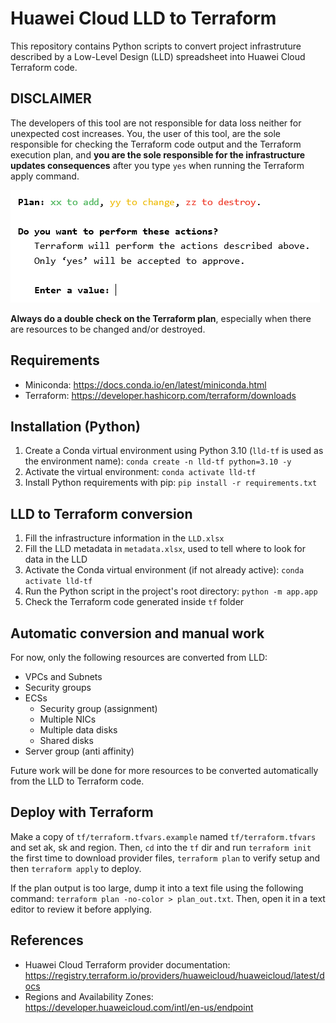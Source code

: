 # Huawei Cloud LLD to Terraform

This repository contains Python scripts to convert project infrastruture
described by a Low-Level Design (LLD) spreadsheet into Huawei Cloud Terraform
code.

## DISCLAIMER

The developers of this tool are not responsible for data loss neither for
unexpected cost increases. You, the user of this tool, are the sole responsible
for checking the Terraform code output and the Terraform execution plan, and
**you are the sole responsible for the infrastructure updates consequences**
after you type `yes` when running the Terraform apply command.

![Terraform apply confirmation prompt](docs/apply-confirmation.png)

**Always do a double check on the Terraform plan**, especially when there are
resources to be changed and/or destroyed.

## Requirements

- Miniconda: <https://docs.conda.io/en/latest/miniconda.html>
- Terraform: <https://developer.hashicorp.com/terraform/downloads>

## Installation (Python)

1. Create a Conda virtual environment using Python 3.10 (`lld-tf` is used as
   the environment name): `conda create -n lld-tf python=3.10 -y`
2. Activate the virtual environment: `conda activate lld-tf`
3. Install Python requirements with pip: `pip install -r requirements.txt`

## LLD to Terraform conversion

1. Fill the infrastructure information in the `LLD.xlsx`
2. Fill the LLD metadata in `metadata.xlsx`, used to tell where to look for
   data in the LLD
3. Activate the Conda virtual environment (if not already active):
   `conda activate lld-tf`
4. Run the Python script in the project's root directory: `python -m app.app`
5. Check the Terraform code generated inside `tf` folder

## Automatic conversion and manual work

For now, only the following resources are converted from LLD:

- VPCs and Subnets
- Security groups
- ECSs
  - Security group (assignment)
  - Multiple NICs
  - Multiple data disks
  - Shared disks
- Server group (anti affinity)

Future work will be done for more resources to be converted automatically from
the LLD to Terraform code.

## Deploy with Terraform

Make a copy of `tf/terraform.tfvars.example` named `tf/terraform.tfvars` and
set ak, sk and region. Then, `cd` into the `tf` dir and run `terraform init`
the first time to download provider files, `terraform plan` to verify setup
and then `terraform apply` to deploy.

If the plan output is too large, dump it into a text file using the following
command: `terraform plan -no-color > plan_out.txt`. Then, open it in a text
editor to review it before applying.

## References

- Huawei Cloud Terraform provider documentation:
  <https://registry.terraform.io/providers/huaweicloud/huaweicloud/latest/docs>
- Regions and Availability Zones:
  <https://developer.huaweicloud.com/intl/en-us/endpoint>
